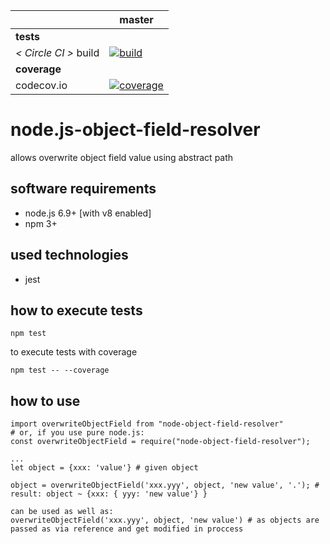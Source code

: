 [circle.ci-master-badge]: https://circleci.com/gh/explore-node-js/node.js-object-field-resolver/tree/master.svg?style=svg
[circle.ci-master-link]: https://circleci.com/gh/explore-node-js/node.js-object-field-resolver/tree/master
[codecov.io-master-badge]: https://codecov.io/gh/explore-node-js/node.js-object-field-resolver/branch/master/graph/badge.svg
[codecov.io-master-link]: https://codecov.io/gh/explore-node-js/node.js-object-field-resolver

|                       | master
|---                    |---
| __tests__             |
| _< Circle CI >_ build | [![build][circle.ci-master-badge]][circle.ci-master-link]
| __coverage__          |
| codecov.io            | [![coverage][codecov.io-master-badge]][codecov.io-master-link]


# node.js-object-field-resolver
allows overwrite object field value using abstract path

## software requirements
 * node.js 6.9+ [with v8 enabled]
 * npm 3+

## used technologies
 * jest
 
## how to execute tests
```
npm test
```
to execute tests with coverage
```
npm test -- --coverage
```

## how to use

```
import overwriteObjectField from "node-object-field-resolver"
# or, if you use pure node.js:
const overwriteObjectField = require("node-object-field-resolver");

...
let object = {xxx: 'value'} # given object

object = overwriteObjectField('xxx.yyy', object, 'new value', '.'); # result: object ~ {xxx: { yyy: 'new value'} }

can be used as well as:
overwriteObjectField('xxx.yyy', object, 'new value') # as objects are passed as via reference and get modified in proccess

```
